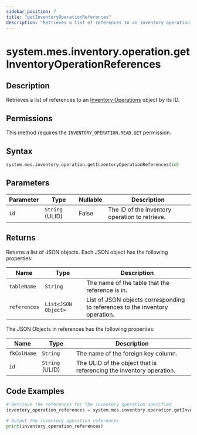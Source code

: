 ```yaml
---
sidebar_position: 7
title: "getInventoryOperationReferences"
description: "Retrieves a list of references to an inventory operation with the given ID."
---
```


# system.mes.inventory.operation.getInventoryOperationReferences

## Description

Retrieves a list of references to an [Inventory Operations](../../data-model/inventory-operation-model/inventory-operation) object by its ID.


## Permissions

This method requires the `INVENTORY_OPERATION.READ.GET` permission.

## Syntax

```python
system.mes.inventory.operation.getInventoryOperationReferences(id)
```

## Parameters

| Parameter | Type            | Nullable | Description                                    |
|-----------|-----------------|----------|------------------------------------------------|
| `id`      | `String` (ULID) | False    | The ID of the inventory operation to retrieve. |

## Returns

Returns a list of JSON objects. Each JSON object has the following properties:

| Name         | Type                | Description                                                                  |
|--------------|---------------------|------------------------------------------------------------------------------|
| `tableName`  | `String`            | The name of the table that the reference is in.                              |
| `references` | `List<JSON Object>` | List of JSON objects corresponding to references to the inventory operation. |

The JSON Objects in references has the following properties:

| Name        | Type            | Description                                                         |
|-------------|-----------------|---------------------------------------------------------------------|
| `fkColName` | `String`        | The name of the foreign key column.                                 |
| `id`        | `String` (ULID) | The ULID of the object that is referencing the inventory operation. |

## Code Examples

```python
# Retrieve the references for the inventory operation specified
inventory_operation_references = system.mes.inventory.operation.getInventoryOperationReferences('01JPAND53P-BZ61RZHZ-V7C6EEHG')

# Output the inventory operation references
print(inventory_operation_references)
```
